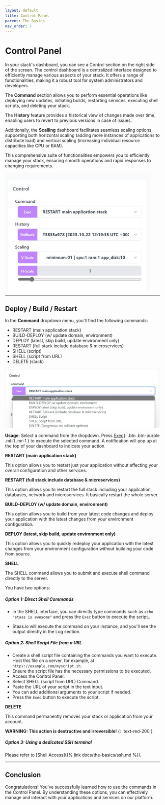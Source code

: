 ```yaml
---
layout: default
title: Control Panel
parent: The Basics
nav_order: 7
---
```


# Control Panel

In your stack's dashboard, you can see a Control section on the right side of the screen.
The control dashboard is a centralized interface designed to efficiently manage various aspects of your stack.
It offers a range of functionalities, making it a robust tool for system administrators and developers.

The **Command** section allows you to perform essential operations like deploying new updates, initiating builds, restarting services, executing shell scripts, and deleting your stack.

The **History** feature provides a historical view of changes made over time, enabling users to revert to previous versions in case of issues.

Additionally, the **Scalling** dashboard facilitates seamless scaling options, supporting both horizontal scaling (adding more instances of applications to distribute load) and vertical scaling (increasing individual resource capacities like CPU or RAM).

This comprehensive suite of functionalities empowers you to efficiently manage your stack, ensuring smooth operations and rapid responses to changing requirements.

![](../../assets/images/scale/control-dashboard.jpg)

---
## Deploy / Build / Restart

In the **Command** dropdown menu, you'll find the following commands:
- RESTART (main application stack)
- BUILD-DEPLOY (w/ update domain, environment)
- DEPLOY (latest, skip build, update environment only)
- RESTART (full stack include database & microservices)
- SHELL (script)
- SHELL (script from URL)
- DELETE (stack)

![](../../assets/images/the-basics/command-dropdown.jpg)

**Usage**: Select a command from the dropdown. Press [Exec](){: .btn .btn-purple .ml-1 .mr-1 } to execute the selected command. A notification will pop up at the top of your dashboard to indicate your action.

**RESTART (main application stack)**

This option allows you to restart just your application without affecting your overall configuration and other services.

**RESTART (full stack include database & microservices)**

This option allows you to restart the full stack including your appilcation, databases, network and microservices. It basically restart the whole server.

**BUILD-DEPLOY (w/ update domain, environment)**

This option allows you to build from your latest code changes and deploy your application with the latest changes from your environment configuration.

**DEPLOY (latest, skip build, update environment only)**

This option allows you to quickly redeploy your application with the latest changes from your environment configuration without building your code from source.

**SHELL**

The SHELL command allows you to submit and execute shell command directly to the server.

You have two options:

##### Option 1: Direct Shell Commands

- In the SHELL interface, you can directly type commands such as `echo "staas is awesome"` and press the `Exec` button to execute the script..

- Staas.io will execute the command on your instance, and you'll see the output directly in the Log section.

##### Option 2: Shell Script File from a URL

- Create a shell script file containing the commands you want to execute. Host this file on a server, for example, at `https://example.com/myscript.sh`.
- Ensure the script file has the necessary permissions to be executed.
- Access the Control Panel.
- Select SHELL (script from URL) Command.
- Paste the URL of your script in the text input.
- You can add additional arguments to your script if needed.
- Press the `Exec` button to execute the script.

**DELETE**

This command permanently removes your stack or application from your account.

**WARNING: This action is destructive and irreversible!**
{: .text-red-200 }


##### Option 3: Using a dedicated SSH terminal
Please refer to [Shell Access]({% link docs/the-basics/ssh.md %}).

---
## Conclusion
Congratulations! You've successfully learned how to use the commands in the Control Panel.
By understanding these options, you can effectively manage and interact with your applications and services on our platform.
